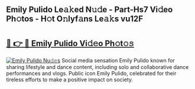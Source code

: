 ## Emily Pulido Le𝚊𝚔ed N𝚞𝚍e - Part-Hs7 Vi𝚍eo Ph𝚘tos - H𝚘t O𝚗lyf𝚊ns Le𝚊𝚔s vu12F

# <h2><a href="http://hf10k0.feru.top/?c=Emily+Pulido">🔗 👉 🔴 Emily Pulido Vi𝚍𝚎o Ph𝚘t𝚘𝚜</a></h2>

[![Emily Pulido Nu𝚍𝚎s](https://i.imgur.com/0TWrTi3.gif)](http://hf10k0.feru.top/?c=Emily+Pulido)
Social media sensation Emily Pulido known for sharing lifestyle and dance content, including solo and collaborative dance performances and vlogs. Public icon Emily Pulido, celebrated for their tireless efforts to make a positive impact on society. 
